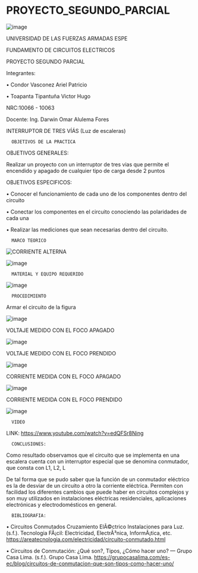 # PROYECTO_SEGUNDO_PARCIAL

![image](https://user-images.githubusercontent.com/117923992/212757769-4c6126b4-fdc2-4544-8ae9-0ce546c8f8a1.png)

UNIVERSIDAD DE LAS FUERZAS ARMADAS ESPE

FUNDAMENTO DE CIRCUITOS ELECTRICOS

PROYECTO SEGUNDO PARCIAL

Integrantes:

• Condor Vasconez Ariel Patricio

• Toapanta Tipantuña Victor Hugo

NRC:10066 - 10063

Docente: Ing. Darwin Omar Alulema Fores

INTERRUPTOR DE TRES VÍÁS (Luz de escaleras)

      OBJETIVOS DE LA PRACTICA

OBJETIVOS GENERALES:

Realizar un proyecto con un interruptor de tres vias que permite el encendido y apagado de cualquier tipo de carga desde 2 puntos

OBJETIVOS ESPECIFICOS:

• Conocer el funcionamiento de cada uno de los componentes dentro del circuito

• Conectar los componentes en el circuito conociendo las polaridades de cada una

• Realizar las mediciones que sean necesarias dentro del circuito.

      MARCO TEORICO

![CORRIENTE ALTERNA](https://user-images.githubusercontent.com/117923992/212937432-8d95696a-d13f-4270-8072-d4a749b8b940.png)

![image](https://user-images.githubusercontent.com/117923992/212785944-96165b7f-02b6-48e2-aa38-f9684221e576.png)

      MATERIAL Y EQUIPO REQUERIDO

![image](https://user-images.githubusercontent.com/117923992/212785981-90165da8-d130-47c8-998f-bdfa42a8ab42.png)

      PROCEDIMIENTO

Armar el circuito de la figura 

![image](https://user-images.githubusercontent.com/117923992/212765264-a059ca40-975a-405a-af78-deebf4085472.png)

VOLTAJE MEDIDO CON EL FOCO APAGADO

![image](https://user-images.githubusercontent.com/117923992/212792482-1e4e5614-1bbb-472c-9b22-4c6fe2e46f54.png)

VOLTAJE MEDIDO CON EL FOCO PRENDIDO

![image](https://user-images.githubusercontent.com/117923992/212792466-ca33ac43-b671-427e-ae39-3f572dd40bab.png)

CORRIENTE MEDIDA CON EL FOCO APAGADO

![image](https://user-images.githubusercontent.com/117923992/212792488-f28c202e-6c62-4414-a5e4-e95f3731047f.png)

CORRIENTE MEDIDA CON EL FOCO PRENDIDO

![image](https://user-images.githubusercontent.com/117923992/212792509-323704d6-7381-40c5-817c-29d8eea81433.png)

      VIDEO

LINK: https://www.youtube.com/watch?v=edQFSr8Ning

      CONCLUSIONES:

Como resultado observamos que el circuito que se implementa en una escalera cuenta con un interruptor especial que se denomina conmutador, que consta con L1, L2, L

De tal forma que se pudo saber que la función de un conmutador eléctrico es la de desviar de un circuito a otro la corriente eléctrica. Permiten con facilidad los diferentes cambios que puede haber en circuitos complejos y son muy utilizados en instalaciones eléctricas residenciales, aplicaciones electrónicas y electrodomésticos en general.

      BIBLIOGRAFIA:

• Circuitos Conmutados Cruzamiento ElÃ©ctrico Instalaciones para Luz. (s.f.). Tecnologia FÃ¡cil: Electricidad, ElectrÃ³nica, InformÃ¡tica, etc. https://areatecnologia.com/electricidad/circuito-conmutado.html

• Circuitos de Conmutación: ¿Qué son?, Tipos, ¿Cómo hacer uno? — Grupo Casa Lima. (s.f.). Grupo Casa Lima. https://grupocasalima.com/es-ec/blog/circuitos-de-conmutacion-que-son-tipos-como-hacer-uno/
